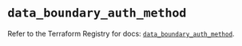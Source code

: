# `data_boundary_auth_method`

Refer to the Terraform Registry for docs: [`data_boundary_auth_method`](https://registry.terraform.io/providers/hashicorp/boundary/1.1.15/docs/data-sources/auth_method).
